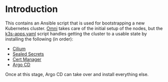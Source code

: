 # Introduction
This contains an Ansible script that is used for bootstrapping a new Kubernetes cluster. [Omni](https://github.com/kenlasko/omni) takes care of the initial setup of the nodes, but the [k3s-apps.yaml](/_ansible/k3s-apps.yaml) script handles getting the cluster to a usable state by installing the following (in order):
* [Cilium](/cilium)
* [Sealed Secrets](/sealed-secrets)
* [Cert Manager](/cert-manager)
* [Argo CD](/argocd)

Once at this stage, Argo CD can take over and install everything else.